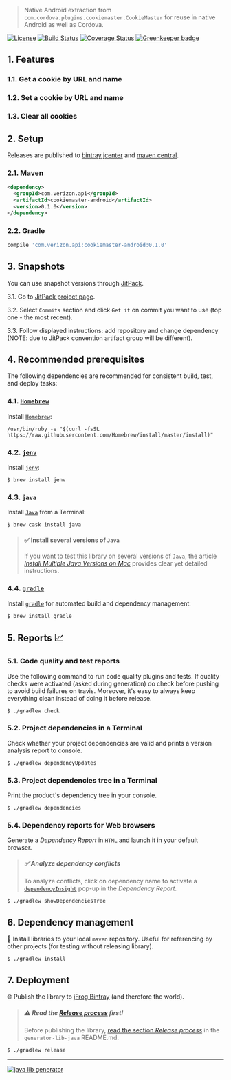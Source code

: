 > Native Android extraction from `com.cordova.plugins.cookiemaster.CookieMaster` for reuse in native Android as well as Cordova.

[![License](http://img.shields.io/badge/license-MIT-blue.svg?style=flat)](http://www.opensource.org/licenses/MIT)
[![Build Status](http://img.shields.io/travis/gregswindle/cookiemaster-android.svg?style=flat&branch=master)](https://travis-ci.org/gregswindle/cookiemaster-android)
[![Coverage Status](https://img.shields.io/coveralls/gregswindle/cookiemaster-android.svg?style=flat)](https://coveralls.io/r/gregswindle/cookiemaster-android?branch=master)
[![Greenkeeper badge](https://badges.greenkeeper.io/gregswindle/cookiemaster-android.svg)](https://greenkeeper.io/)

## 1. Features

### 1.1. Get a cookie by URL and name

### 1.2. Set a cookie by URL and name

### 1.3. Clear all cookies

## 2. Setup

Releases are published to [bintray jcenter](https://bintray.com/gregswindle/cookiemaster-android/cookiemaster-android/) and
[maven central](https://maven-badges.herokuapp.com/maven-central/com.verizon.api/cookiemaster-android).

<!---
[![JCenter](https://img.shields.io/bintray/v/gregswindle/cookiemaster-android/cookiemaster-android.svg?label=jcenter)](https://bintray.com/gregswindle/cookiemaster-android/cookiemaster-android/_latestVersion)
[![Maven Central](https://img.shields.io/maven-central/v/com.verizon.api/cookiemaster-android.svg?style=flat)](https://maven-badges.herokuapp.com/maven-central/com.verizon.api/cookiemaster-android)
-->

### 2.1. Maven

```xml
<dependency>
  <groupId>com.verizon.api</groupId>
  <artifactId>cookiemaster-android</artifactId>
  <version>0.1.0</version>
</dependency>
```

### 2.2. Gradle

```groovy
compile 'com.verizon.api:cookiemaster-android:0.1.0'
```

## 3. Snapshots

You can use snapshot versions through [JitPack](https://jitpack.io).

3.1. Go to [JitPack project page](https://jitpack.io/#gregswindle/cookiemaster-android).

3.2. Select `Commits` section and click `Get it` on commit you want to use (top one - the most recent).

3.3. Follow displayed instructions: add repository and change dependency (NOTE: due to JitPack convention artifact group will be different).

## 4. Recommended prerequisites

The following dependencies are recommended for consistent build, test, and deploy tasks:

### 4.1. [`Homebrew`](https://brew.sh/)

Install [`Homebrew`](https://brew.sh/):
```
/usr/bin/ruby -e "$(curl -fsSL https://raw.githubusercontent.com/Homebrew/install/master/install)"
```

### 4.2. [`jenv`](http://www.jenv.be/)

Install [`jenv`](http://www.jenv.be/):

```
$ brew install jenv
```

### 4.3. `java`

Install [`Java`](http://davidcai.github.io/blog/posts/install-multiple-jdk-on-mac/) from a Terminal:

```
$ brew cask install java
```

> #### :white_check_mark: Install several versions of `Java`
>
> If you want to test this library on several versions of `Java`, the article [_Install Multiple Java Versions on Mac_](http://davidcai.github.io/blog/posts/install-multiple-jdk-on-mac/) provides clear yet detailed instructions.

### 4.4. [`gradle`](https://gradle.org/install#with-homebrew)

Install [`gradle`](https://gradle.org/install#with-homebrew) for automated build and dependency management:

```
$ brew install gradle
```

## 5. Reports :chart_with_upwards_trend:

### 5.1. Code quality and test reports

Use the following command to run code quality plugins and tests. If quality checks were activated (asked during generation) do check before pushing to avoid build failures on travis. Moreover, it's easy to always keep everything clean instead of doing it before release.

```
$ ./gradlew check
```

### 5.2. Project dependencies in a Terminal

Check whether your project dependencies are valid and prints a version analysis report to console.

```
$ ./gradlew dependencyUpdates
```

### 5.3. Project dependencies tree in a Terminal

Print the product's dependency tree in your console.

```
$ ./gradlew dependencies
```

### 5.4. Dependency reports for Web browsers

Generate a _Dependency Report_ in `HTML` and launch it in your default browser.

> ##### :white_check_mark: Analyze dependency conflicts
>
> To analyze conflicts, click on dependency name to activate a [`dependencyInsight`](http://www.gradle.org/docs/current/groovydoc/org/gradle/api/tasks/diagnostics/DependencyInsightReportTask.html) pop-up in the _Dependency Report_.

```
$ ./gradlew showDependenciesTree
```

## 6. Dependency management

:link: Install libraries to your local `maven` repository. Useful for referencing by other projects (for testing without releasing library).

```
$ ./gradlew install
```

## 7. Deployment

:globe_with_meridians: Publish the library to [jFrog Bintray](https://bintray.com/) (and therefore the world).

> #####  :warning: Read the [_Release process_](https://github.com/xvik/generator-lib-java#release-process) first!
>
> Before publishing the library, [read the section _Release process_](https://github.com/xvik/generator-lib-java#release-process) in the `generator-lib-java` README.md.

```
$ ./gradlew release
```

---
[![java lib generator](http://img.shields.io/badge/Powered%20by-%20Java%20lib%20generator-green.svg?style=flat-square)](https://github.com/xvik/generator-lib-java)
